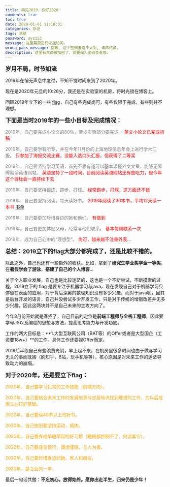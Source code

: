 ```yaml
---
title: 再见2019，你好2020！
comments: true
toc: true
date: 2020-01-01 11:18:31
categories: 杂记
tags: 总结
password: syz123
message: 这里需要密码才能访问。
wrong_pass_message: 抱歉, 这个密码看着不太对, 请再试试.
description: 这里有东西被加密了，需要输入密码查看哦。
---
```


**<font size=4>岁月不局，时节如流</font>**

2019年在悄无声息中度过，不知不觉时间来到了2020年。

现在是2020年元旦的10:26分，我还是在实验室的机房，将时光锁在博客上。

回顾2019年立下的一些 [flag](https://sunyunzeng.com/再见2018，你好2019！/)，自己有些完成尚可，有些仅限于完成，有些则并不理想。

**<font size=4>下面是当时2019年的一些小目标及完成情况：</font>**

<font color=gray>2019年，自己要完成小论文的80%，至少实验部分要完成。</font> <font color=red>英文小论文已完成初稿</font>

<font color=gray>2019年，自己要学有所专，并在今年11月份的上海地理信息年会上进行学术汇报。</font> <font color=red>只参加了海报交流比赛，没能入选口头汇报，但获得了二等奖</font>

<font color=gray>2019年，自己要坚持学习英语，首先不靠有道可以基本读懂外文文章，能够无障碍阅读英语网站。</font> <font color=red> 英语坚持了一段时间，目前阅读英语网站还有些吃力，但今年这个目标会一直持续下去</font>

<font color=gray>2019年，自己要坚持锻炼，跑步、打球。</font> <font color=red>  经常跑步，打球，这方面还不错</font>

<font color=gray>2019年，自己要坚持阅读，每天读好书。</font> <font color=red> 2019年阅读了30本书，平均12天读一本书 [书单](https://sunyunzeng.com/books/)</font>

<font color=gray>2019年，自己要更加珍惜身边的她和他们。</font>
<font color=red> 有做到</font>

<font color=gray>2019年，自己要更加体贴父母，经常与他们联系。</font>
<font color=red> 基本每周联系一次</font> 

<font color=gray>2019年，成为自己心中的“理想型”。</font>
<font color=red> 尚可，越来越不注重外表...</font> 

**<font size=4>总结：2019立下的flag大部分都完成了，还是比较不错的。</font>**


除此之外，自己也还有一些额外的收获。比如，拿到了**研究生学业奖学金一等奖**，在**暑假学会了游泳**，**搭建了自己的个人博客**...

关于个人职业发展，自己也是比较迷茫的，这也是一个不断尝试，不断摸索的过程。2019立下的 flag 是要专注于机器学习与java，现在发现自己对于机器学习只停留在表面的应用，对于背后深奥的数理知识没有多少兴趣，而对于java呢，因其是后台开发的语言，自己并没尝试多少开发工作，只是对于传统的增删改差并无多少兴趣，因此这两块并不是自己未来的主攻方向了。

今年3月份开始就是春招了，自己目前的定位是**前端工程师与全栈工程师**，因此要学号JS以及编程的思想与方法，提高思考能力与开发功底。

工作的两大目标是：**1.大型互联网公司（BAT等）的Offer或者是大型国企（工资要18w+）**的工作。具体工作还要视Offer而定。

2019后半段自己有些浪费光阴，早上起不来，在机房里很多时间也由于做与学习无关的事而耽搁（刷知乎，B站，玩手机等等），核心原因是对未来工作的迷茫导致动力的崩塌。

**<font size=4>对于2020年，还是要立下flag：</font>**

<font color=orange>2020年，自己要学习扎实的工作技能（前端方向）。

2020年，自己要结合未来工作的发展前景与定居地点找到理想的工作，为以后成家立业打好基础。

2020年，自己要读40本以上的好书。

2020年，自己依旧要坚持运动，锻炼。

2020年，自己要养成早睡早起的好习惯（睡眠都控制不了，何谈其它）。

2020年，自己要谨言慎行，谦虚谨慎，与人为善。

2020年，自己要珍惜身边的她、家人和朋友。

2020年，是立业的一年。

</font>

最后一句话共勉：**不忘初心，放得始终。愿你出走半生，归来仍是少年！**
